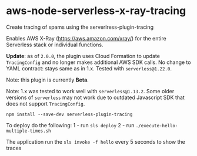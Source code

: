 # aws-node-serverless-x-ray-tracing
Create tracing of spams using the serverlress-plugin-tracing


Enables AWS X-Ray (https://aws.amazon.com/xray/) for the entire Serverless stack or individual functions.

**Update**: as of `2.0.0`, the plugin uses Cloud Formation to update `TracingConfig` and no longer
makes additional AWS SDK calls. No change to YAML contract: stays same as in 1.x. Tested with `serverless@1.22.0`.

Note: this plugin is currently **Beta**.

Note: 1.x was tested to work well with `serverless@1.13.2`. Some older versions of `serverless`
may not work due to outdated Javascript SDK that
does not support `TracingConfig`.

`npm install --save-dev serverless-plugin-tracing`

To deploy do the following:
1 - run `sls deploy`
2 - run `./execute-hello-multiple-times.sh`

The application run the `sls invoke -f hello` every 5 seconds to show the traces